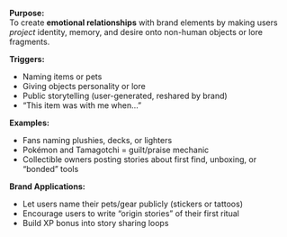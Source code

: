 **Purpose:**  
To create **emotional relationships** with brand elements by making users _project_ identity, memory, and desire onto non-human objects or lore fragments.

**Triggers:**

- Naming items or pets
- Giving objects personality or lore
- Public storytelling (user-generated, reshared by brand)
- “This item was with me when…”

**Examples:**

- Fans naming plushies, decks, or lighters
- Pokémon and Tamagotchi = guilt/praise mechanic
- Collectible owners posting stories about first find, unboxing, or “bonded” tools

**Brand Applications:**

- Let users name their pets/gear publicly (stickers or tattoos)
- Encourage users to write “origin stories” of their first ritual
- Build XP bonus into story sharing loops
